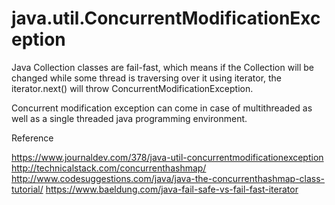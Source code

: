 java.util.ConcurrentModificationException
========================================

Java Collection classes are fail-fast, which means if the Collection will be changed while some thread is traversing over 
it using iterator, the iterator.next() will throw ConcurrentModificationException. 

Concurrent modification exception can come in case of multithreaded as well as a single threaded java programming environment.

Reference 

https://www.journaldev.com/378/java-util-concurrentmodificationexception
http://technicalstack.com/concurrenthashmap/
http://www.codesuggestions.com/java/java-the-concurrenthashmap-class-tutorial/
https://www.baeldung.com/java-fail-safe-vs-fail-fast-iterator